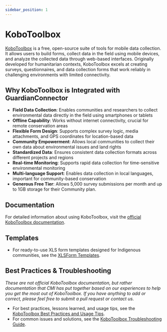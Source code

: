 ```yaml
---
sidebar_position: 1
---
```


# KoboToolbox

[KoboToolbox](https://www.kobotoolbox.org/) is a free, open-source suite of tools for mobile data collection. It allows users to build forms, collect data in the field using mobile devices, and analyze the collected data through web-based interfaces. Originally developed for humanitarian contexts, KoboToolbox excels at creating surveys, questionnaires, and data collection forms that work reliably in challenging environments with limited connectivity.

## Why KoboToolbox is Integrated with GuardianConnector

- **Field Data Collection**: Enables communities and researchers to collect environmental data directly in the field using smartphones or tablets
- **Offline Capability**: Works without internet connectivity, crucial for remote conservation areas
- **Flexible Form Design**: Supports complex survey logic, media attachments, and GPS coordinates for location-based data
- **Community Empowerment**: Allows local communities to collect their own data about environmental issues and land rights
- **Standardized Data**: Ensures consistent data collection formats across different projects and regions
- **Real-time Monitoring**: Supports rapid data collection for time-sensitive environmental monitoring
- **Multi-language Support**: Enables data collection in local languages, important for community-based conservation
- **Generous Free Tier**: Allows 5,000 survey submissions per month and up to 1GB storage for their Community plan.

## Documentation

For detailed information about using KoboToolbox, visit the [official KoboToolbox documentation](https://support.kobotoolbox.org/).

## Templates

* For ready-to-use XLS form templates designed for Indigenous communities, see the [XLSForm Templates](./templates.md).

## Best Practices & Troubleshooting

_These are not official KoboToolbox documentation, but rather documentation that CMI has put together based on our experiences to help you get the most out of KoboToolbox. If you have anything to add or correct, please feel free to submit a pull request or contact us._

* For best practices, lessons learned, and usage tips, see the [KoboToolbox Best Practices and Usage Tips](./best-practices.md).
* For common issues and solutions, see the [KoboToolbox Troubleshooting Guide](./troubleshooting.md).
